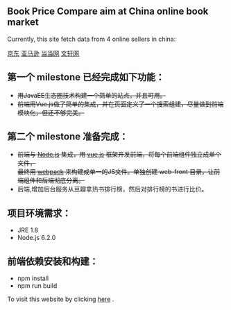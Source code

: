 ## Book Price Compare aim at China online book market


Currently, this site fetch data from 4 online sellers in china:    

[京东](http://book.jd.com/)
[亚马逊](https://www.amazon.cn/%E5%9B%BE%E4%B9%A6/b/ref=sa_menu_top_books_l1?ie=UTF8&node=658390051)
[当当网](http://book.dangdang.com/)
[文轩网](http://www.winxuan.com/)

## 第一个 milestone 已经完成如下功能：    
* ~~用JavaEE生态圈技术构建一个简单的站点，并且可用。~~   
* ~~前端用Vue.js做了简单的集成，并在页面定义了一个搜索组建，尽量做到前端模块化，但还不够完美。~~    

## 第二个 milestone 准备完成：  
* ~~前端与 [Node.js](https://nodejs.org) 集成，用 [vue.js](https://vuejs.org/) 框架开发前端，将每个前端组件独立成单个文件，  
  最终用 [webpack](https://webpack.github.io/) 来构建成单一的JS文件。单独创建 web-front 目录，让前端组件和后端彻底分离。~~    
* 后端,增加后台服务从豆瓣拿热书排行榜，然后对排行榜的书进行比价。   



## 项目环境需求：  
* JRE 1.8   
* Node.js 6.2.0    

## 前端依赖安装和构建：  
* npm install  
* npm run build   


To visit this website by clicking [here](http://112.74.124.215:7000/) .
